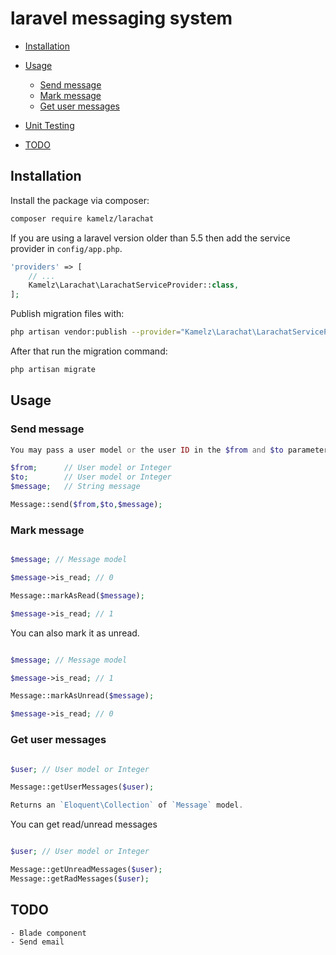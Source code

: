 # laravel messaging system


* [Installation](#installation)
* [Usage](#usage)
  * [Send message](#send-message)
  * [Mark message](#mark-message)
  * [Get user messages](#get-user-messages)

* [Unit Testing](#unit-testing)
* [TODO](#todo)


## Installation

Install the package via composer:

``` bash
composer require kamelz/larachat
```
If you are using a laravel version older than 5.5 then add the service provider in `config/app.php`.

```php
'providers' => [
    // ...
    Kamelz\Larachat\LarachatServiceProvider::class,
];
```
Publish migration files with: 

```bash
php artisan vendor:publish --provider="Kamelz\Larachat\LarachatServiceProvide" --tag="migrations"
```
After that run the migration command:

```bash
php artisan migrate
```

## Usage

### Send message
	
```php
You may pass a user model or the user ID in the $from and $to parameters.

$from; 		// User model or Integer
$to; 		// User model or Integer
$message; 	// String message

Message::send($from,$to,$message);

```

### Mark message

```php

$message; // Message model

$message->is_read; // 0

Message::markAsRead($message);

$message->is_read; // 1

```

You can also mark it as unread.

```php

$message; // Message model

$message->is_read; // 1

Message::markAsUnread($message);

$message->is_read; // 0

```

### Get user messages

```php

$user; // User model or Integer

Message::getUserMessages($user);

Returns an `Eloquent\Collection` of `Message` model.

```

You can get read/unread messages

```php

$user; // User model or Integer

Message::getUnreadMessages($user);
Message::getRadMessages($user);

```


## TODO

	- Blade component 
	- Send email  